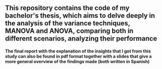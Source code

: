 ## This repository contains the code of my bachelor's thesis, which aims to delve deeply in the analysis of the variance techniques, MANOVA and ANOVA, comparing both in different scenarios, analyzing their performance

#### The final report with the explanation of the insights that I got from this study can also be found in pdf format together with a slides that give a more general overview of the findings made (both written in Spanish)
